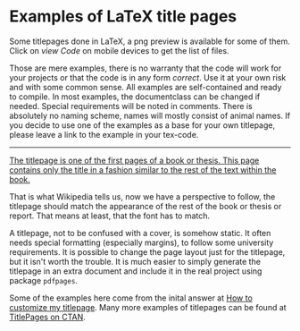 # Examples of LaTeX title pages

Some titlepages done in LaTeX, a png preview is available for
some of them. Click on *view Code* on mobile devices to get the
list of files.

Those are mere examples, there is no warranty that the code will
work for your projects or that the code is in any form *correct*.
Use it at your own risk and with some common sense.  All examples
are self-contained and ready to compile. In most examples, the
documentclass can be changed if needed.  Special requirements
will be noted in comments. There is absolutely no naming scheme,
names will mostly consist of animal names. If you decide to use
one of the examples as a base for your own titlepage, please
leave a link to the example in your tex-code.

-------

[The titlepage is one of the first pages of a book or thesis. This
page contains only the title in a fashion similar to the rest of
the text within the
book.](http://en.wikipedia.org/wiki/Title_page)

That is what Wikipedia tells us, now we have a perspective to
follow, the titlepage should match the appearance of the rest of
the book or thesis or report. That means at least, that the font
has to match.

A titlepage, not to be confused with a cover, is somehow static.
It often needs special formatting (especially margins), to follow
some university requirements. It is possible to change the page
layout just for the titlepage, but it isn't worth the trouble. It
is much easier to simply generate the titlepage in an extra
document and include it in the real project using package
`pdfpages`.


Some of the examples here come from the inital answer at [How to
customize my
titlepage](http://tex.stackexchange.com/questions/209993/how-to-customize-my-titlepage).
Many more examples of titlepages can be found at [TitlePages on
CTAN](https://www.ctan.org/tex-archive/info/latex-samples/TitlePages).
